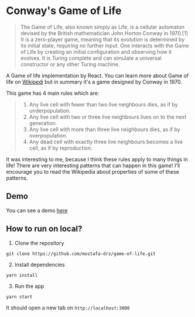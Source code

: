 # Conway's Game of Life

> The Game of Life, also known simply as Life, is a cellular automaton devised by the British mathematician John Horton Conway in 1970.[1] It is a zero-player game, meaning that its evolution is determined by its initial state, requiring no further input. One interacts with the Game of Life by creating an initial configuration and observing how it evolves. It is Turing complete and can simulate a universal constructor or any other Turing machine.

A Game of life implementation by React. You can learn more about Game of life on [Wikipedi](https://en.wikipedia.org/wiki/Conway%27s_Game_of_Life) but in summary it's a game designed by Conway in 1970.

This game has 4 main rules which are:

> 1. Any live cell with fewer than two live neighbours dies, as if by underpopulation.
> 2. Any live cell with two or three live neighbours lives on to the next generation.
> 3. Any live cell with more than three live neighbours dies, as if by overpopulation.
> 4. Any dead cell with exactly three live neighbours becomes a live cell, as if by reproduction.

It was interesting to me, because I think these rules apply to many things in life! There are very interesting patterns that can happen in this game! I'll encourage you to read the Wikipedia about properties of some of these patterns.

## Demo

You can see a demo [here](https://mostafa-drz.github.io/game-of-life/)

## How to run on local?

1. Clone the repository

```
git clone https://github.com/mostafa-drz/game-of-life.git
```

2. Install dependencies

```
yarn install
```

3. Run the app

```
yarn start
```

It should open a new tab on `http://localhost:3000`
